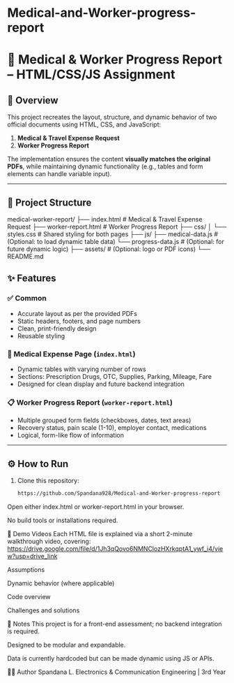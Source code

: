 # Medical-and-Worker-progress-report
# 📄 Medical & Worker Progress Report – HTML/CSS/JS Assignment

## 🔧 Overview

This project recreates the layout, structure, and dynamic behavior of two official documents using HTML, CSS, and JavaScript:

1. **Medical & Travel Expense Request**
2. **Worker Progress Report**

The implementation ensures the content **visually matches the original PDFs**, while maintaining dynamic functionality (e.g., tables and form elements can handle variable input).

---

## 📁 Project Structure

medical-worker-report/
├── index.html # Medical & Travel Expense Request 
├── worker-report.html # Worker Progress Report 
├── css/
│ └── styles.css # Shared styling for both pages 
├── js/ 
   ├── medical-data.js # (Optional: to load dynamic table data) 
   └── progress-data.js # (Optional: for future dynamic logic) 
   ├── assets/ # (Optional: logo or PDF icons)
   └── README.md


## ✨ Features

### ✅ Common
- Accurate layout as per the provided PDFs
- Static headers, footers, and page numbers
- Clean, print-friendly design
- Reusable styling

### 📄 Medical Expense Page (`index.html`)
- Dynamic tables with varying number of rows
- Sections: Prescription Drugs, OTC, Supplies, Parking, Mileage, Fare
- Designed for clean display and future backend integration

### 📋 Worker Progress Report (`worker-report.html`)
- Multiple grouped form fields (checkboxes, dates, text areas)
- Recovery status, pain scale (1-10), employer contact, medications
- Logical, form-like flow of information

---

## ⚙️ How to Run

1. Clone this repository:
   ```bash
   https://github.com/Spandana928/Medical-and-Worker-progress-report
Open either index.html or worker-report.html in your browser.

No build tools or installations required.

🎥 Demo Videos
Each HTML file is explained via a short 2-minute walkthrough video, covering:
https://drive.google.com/file/d/1Jh3qQovo6NMNClozHXrkqptA1_ywf_i4/view?usp=drive_link


Assumptions

Dynamic behavior (where applicable)

Code overview

Challenges and solutions

📌 Notes
This project is for a front-end assessment; no backend integration is required.

Designed to be modular and expandable.

Data is currently hardcoded but can be made dynamic using JS or APIs.

👨‍💻 Author
Spandana L.
Electronics & Communication Engineering | 3rd Year
